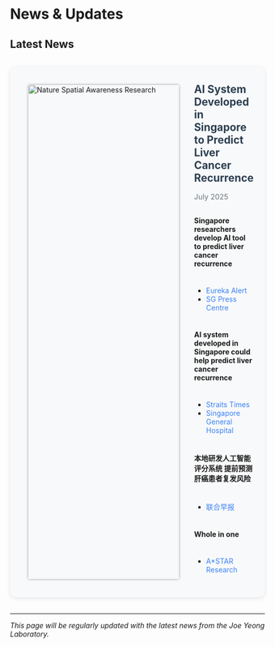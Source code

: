 # News & Updates

<style>
.news-item {
  display: grid;
  grid-template-columns: 300px 1fr;
  gap: 2rem;
  margin: 2rem 0;
  padding: 2rem;
  background: #f8f9fa;
  border-radius: 12px;
  box-shadow: 0 2px 8px rgba(0, 0, 0, 0.1);
  transition: transform 0.3s ease, box-shadow 0.3s ease;
}

.news-item:hover {
  transform: translateY(-5px);
  box-shadow: 0 4px 16px rgba(0, 0, 0, 0.15);
}

.news-image {
  width: 100%;
  border-radius: 8px;
  overflow: hidden;
  border: 3px solid #e9ecef;
}

.news-image img {
  width: 100%;
  height: auto;
  object-fit: cover;
}

.news-content {
  display: flex;
  flex-direction: column;
  justify-content: center;
}

.news-title {
  font-size: 1.3rem;
  font-weight: bold;
  color: #2c3e50;
  margin-bottom: 1rem;
}

.news-date {
  font-size: 0.9rem;
  color: #6c757d;
  margin-bottom: 1rem;
}

.news-links {
  display: flex;
  flex-direction: column;
  gap: 0.5rem;
}

.news-links a {
  color: #3b82f6;
  text-decoration: none;
  transition: color 0.3s ease;
}

.news-links a:hover {
  color: #2563eb;
  text-decoration: underline;
}

@media (max-width: 768px) {
  .news-item {
    grid-template-columns: 1fr;
  }
}
</style>

## Latest News

<div class="news-item">
<div class="news-image">
<img src="/images/news/2025-nature-spatial-awareness.png" alt="Nature Spatial Awareness Research" />
</div>
<div class="news-content">
<div class="news-title">AI System Developed in Singapore to Predict Liver Cancer Recurrence</div>
<div class="news-date">July 2025</div>
<div class="news-links">

**Singapore researchers develop AI tool to predict liver cancer recurrence**
- [Eureka Alert](https://www.eurekalert.org/news-releases/1091898)
- [SG Press Centre](https://www.sgpc.gov.sg/detail?url=/media_releases/astar/press_release/P-20250721-1)

**AI system developed in Singapore could help predict liver cancer recurrence**
- [Straits Times](https://www.straitstimes.com/singapore/health/ai-system-developed-in-singapore-could-help-predict-liver-cancer-recurrence)
- [Singapore General Hospital](https://www.sgh.com.sg/news/patient-care/ai-system-developed-in-singapore-could-help-predict-liver-cancer)

**本地研发人工智能评分系统 提前预测肝癌患者复发风险**
- [联合早报](https://www.zaobao.com.sg/news/singapore/story20250721-7179016)

**Whole in one**
- [A*STAR Research](https://research.a-star.edu.sg/articles/features/whole-in-one/)

</div>
</div>
</div>

---

*This page will be regularly updated with the latest news from the Joe Yeong Laboratory.*
